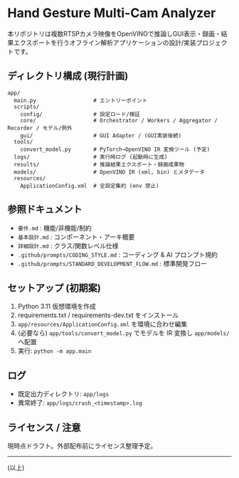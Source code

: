 # Hand Gesture Multi-Cam Analyzer

本リポジトリは複数RTSPカメラ映像をOpenVINOで推論しGUI表示・録画・結果エクスポートを行うオフライン解析アプリケーションの設計/実装プロジェクトです。

## ディレクトリ構成 (現行計画)
```
app/
  main.py                  # エントリーポイント
  scripts/
    config/                # 設定ロード/検証
    core/                  # Orchestrator / Workers / Aggregator / Recorder / モデル/例外
    gui/                   # GUI Adapter / (GUI実装後続)
  tools/
    convert_model.py       # PyTorch→OpenVINO IR 変換ツール (予定)
  logs/                    # 実行時ログ (起動時に生成)
  results/                 # 推論結果エクスポート・録画成果物
  models/                  # OpenVINO IR (xml, bin) とメタデータ
  resources/
    ApplicationConfig.xml  # 全設定集約 (env 禁止)
```

## 参照ドキュメント
- `要件.md` : 機能/非機能/制約
- `基本設計.md` : コンポーネント・アーキ概要
- `詳細設計.md` : クラス/関数レベル仕様
- `.github/prompts/CODING_STYLE.md` : コーディング & AI プロンプト規約
- `.github/prompts/STANDARD_DEVELOPMENT_FLOW.md` : 標準開発フロー

## セットアップ (初期案)
1. Python 3.11 仮想環境を作成
2. requirements.txt / requirements-dev.txt をインストール
3. `app/resources/ApplicationConfig.xml` を環境に合わせ編集
4. (必要なら) `app/tools/convert_model.py` でモデルを IR 変換し `app/models/` へ配置
5. 実行: `python -m app.main`

## ログ
- 既定出力ディレクトリ: `app/logs`
- 異常終了: `app/logs/crash_<timestamp>.log`

## ライセンス / 注意
現時点ドラフト。外部配布前にライセンス整理予定。

---
(以上)
